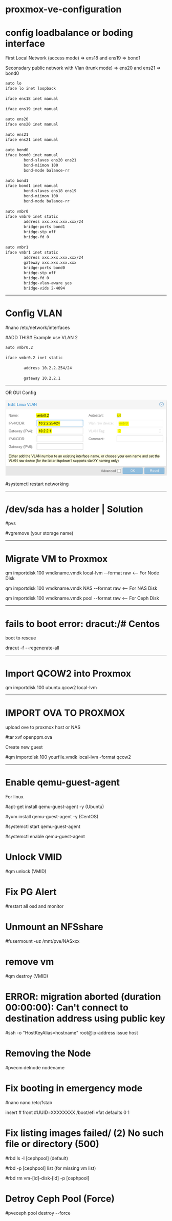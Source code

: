 # proxmox-ve-configuration

# config loadbalance or boding interface

First Local Network (access mode)  =>  ens18 and ens19  => bond1

Seconsdary public network with Vlan (trunk mode) => ens20 and ens21  => bond0

```
auto lo
iface lo inet loopback

iface ens18 inet manual

iface ens19 inet manual

auto ens20
iface ens20 inet manual

auto ens21
iface ens21 inet manual

auto bond0
iface bond0 inet manual
        bond-slaves ens20 ens21
        bond-miimon 100
        bond-mode balance-rr

auto bond1
iface bond1 inet manual
        bond-slaves ens18 ens19
        bond-miimon 100
        bond-mode balance-rr

auto vmbr0
iface vmbr0 inet static
        address xxx.xxx.xxx.xxx/24
        bridge-ports bond1
        bridge-stp off
        bridge-fd 0

auto vmbr1
iface vmbr1 inet static
        address xxx.xxx.xxx.xxx/24
        gateway xxx.xxx.xxx.xxx
        bridge-ports bond0
        bridge-stp off
        bridge-fd 0
        bridge-vlan-aware yes
        bridge-vids 2-4094
```

--------------------------------------------

# Config VLAN

#nano /etc/network/interfaces

#ADD THIS#  Example use VLAN 2  
```
auto vmbr0.2

iface vmbr0.2 inet static

        address 10.2.2.254/24
        
        gateway 10.2.2.1
```

---------------------------------------------

OR  GUI Config

<img src=3704490324.png/>


#systemctl restart networking

--------------------------------------------


# /dev/sda has a holder | Solution

#pvs

#vgremove (your storage name)


---------------------------------------------
# Migrate VM to Proxmox

qm importdisk 100 vmdkname.vmdk local-lvm --format raw    <-- For Node Disk

qm importdisk 100 vmdkname.vmdk NAS --format raw    <-- For NAS Disk

qm importdisk 100 vmdkname.vmdk pool --format raw    <-- For Ceph Disk

---------------------------------------------

# fails to boot error: dracut:/# Centos 

boot to rescue  

dracut -f --regenerate-all

---------------------------------------------

# Import QCOW2 into Proxmox

qm importdisk 100 ubuntu.qcow2 local-lvm

---------------------------------------------

# IMPORT OVA TO PROXMOX

upload ove to proxmox host  or NAS

#tar xvf openppm.ova

Create new guest

#qm importdisk 100 yourfile.vmdk local-lvm -format qcow2

---------------------------------------------

# Enable qemu-guest-agent

For linux  

#apt-get install qemu-guest-agent -y  (Ubuntu)

#yum install qemu-guest-agent -y (CentOS)

#systemctl start qemu-guest-agent

#systemctl enable qemu-guest-agent

# Unlock VMID

#qm unlock (VMID)

# Fix PG Alert 

#restart all osd and monitor 

# Unmount an  NFSshare
#fusermount -uz /mnt/pve/NASxxx

# remove vm
#qm destroy (VMID)

# ERROR: migration aborted (duration 00:00:00): Can't connect to destination address using public key
#ssh -o "HostKeyAlias=hostname" root@ip-address issue host

# Removing the Node
#pvecm delnode nodename

# Fix booting in emergency mode
#nano nano /etc/fstab

insert  # front #UUID=XXXXXXXX /boot/efi vfat defaults 0 1


# Fix listing images failed/ (2) No such file or directory (500)

#rbd ls -l [cephpool]  (default)

#rbd -p [cephpool] list  (for missing vm list)

#rbd rm vm-[id]-disk-[id] -p [cephpool]


# Detroy Ceph Pool (Force)

#pveceph pool destroy <pool-name> --force




